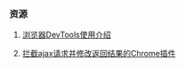 ### 资源
1. [浏览器DevTools使用介绍](https://juejin.cn/post/7126188054821208100)

2. [拦截ajax请求并修改返回结果的Chrome插件](https://juejin.cn/post/7151945704385019935)




